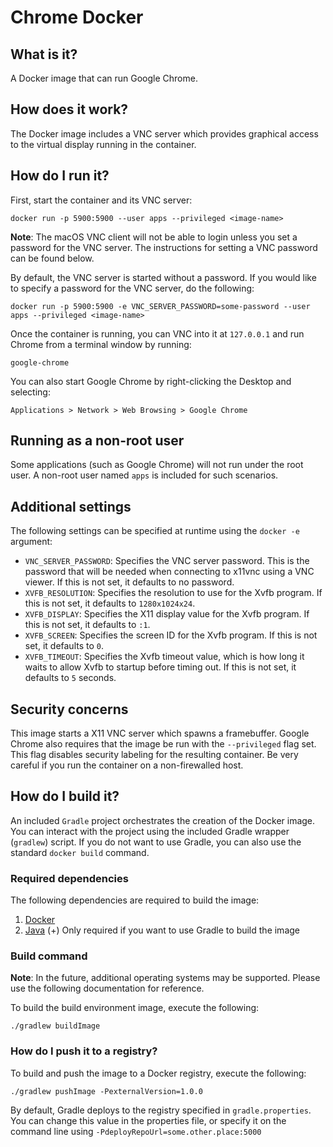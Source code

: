 # Chrome Docker
## What is it?
A Docker image that can run Google Chrome.

## How does it work?
The Docker image includes a VNC server which provides graphical access to the
virtual display running in the container.

## How do I run it?
First, start the container and its VNC server:
```
docker run -p 5900:5900 --user apps --privileged <image-name>
```

**Note**: The macOS VNC client will not be able to login unless you set a
password for the VNC server. The instructions for setting a VNC password can be
found below.

By default, the VNC server is started without a password. If you would like to
specify a password for the VNC server, do the following:
```
docker run -p 5900:5900 -e VNC_SERVER_PASSWORD=some-password --user apps --privileged <image-name>
```

Once the container is running, you can VNC into it at `127.0.0.1` and run Chrome
from a terminal window by running:
```
google-chrome
```

You can also start Google Chrome by right-clicking the Desktop and selecting:
```
Applications > Network > Web Browsing > Google Chrome
```

## Running as a non-root user
Some applications (such as Google Chrome) will not run under the root user. A
non-root user named `apps` is included for such scenarios.

## Additional settings
The following settings can be specified at runtime using the `docker -e`
argument:
* `VNC_SERVER_PASSWORD`: Specifies the VNC server password. This is the password
that will be needed when connecting to x11vnc using a VNC viewer. If this is
not set, it defaults to no password.
* `XVFB_RESOLUTION`: Specifies the resolution to use for the Xvfb program. If
this is not set, it defaults to `1280x1024x24`.
* `XVFB_DISPLAY`: Specifies the X11 display value for the Xvfb program. If this
is not set, it defaults to `:1`.
* `XVFB_SCREEN`: Specifies the screen ID for the Xvfb program. If this is not
set, it defaults to `0`.
* `XVFB_TIMEOUT`: Specifies the Xvfb timeout value, which is how long it waits
to allow Xvfb to startup before timing out. If this is not set, it defaults
to `5` seconds.

## Security concerns
This image starts a X11 VNC server which spawns a framebuffer. Google Chrome
also requires that the image be run with the `--privileged` flag set. This flag
disables security labeling for the resulting container. Be very careful if you
run the container on a non-firewalled host.

## How do I build it?
An included `Gradle` project orchestrates the creation of the Docker image. You
can interact with the project using the included Gradle wrapper (`gradlew`)
script. If you do not want to use Gradle, you can also use the standard `docker
 build` command.

### Required dependencies
The following dependencies are required to build the image:
1. [Docker](https://docs.docker.com/engine/installation/)
2. [Java](http://www.oracle.com/technetwork/java/javase/downloads/jre8-downloads-2133155.html)
    (+) Only required if you want to use Gradle to build the image

### Build command
**Note**: In the future, additional operating systems may be supported. Please
use the following documentation for reference.

To build the build environment image, execute the following:
```
./gradlew buildImage
```

### How do I push it to a registry?
To build and push the image to a Docker registry, execute the following:
```
./gradlew pushImage -PexternalVersion=1.0.0
```
By default, Gradle deploys to the registry specified in `gradle.properties`.
You can change this value in the properties file, or specify it on the command
line using `-PdeployRepoUrl=some.other.place:5000`
